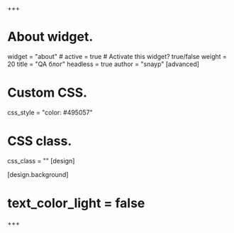 +++
# About widget.
widget = "about"  # 
active = true  # Activate this widget? true/false
weight = 20
title = "QA блог"
headless = true
author  = "snayp"
[advanced]
 # Custom CSS. 
 css_style = "color: #495057"
 
 # CSS class.
 css_class = ""
[design]


[design.background]
 # text_color_light = false

+++